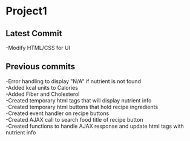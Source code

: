 # Project1

## Latest Commit  
-Modify HTML/CSS for UI  

## Previous commits  
-Error handling to display "N/A" if nutrient is not found  
-Added kcal units to Calories  
-Added Fiber and Cholesterol  
-Created temporary html tags that will display nutrient info  
-Created temporary html buttons that hold recipe ingredients  
-Created event handler on recipe buttons  
-Created AJAX call to search food title of recipe button  
-Created functions to handle AJAX response and update html tags with nutrient info  